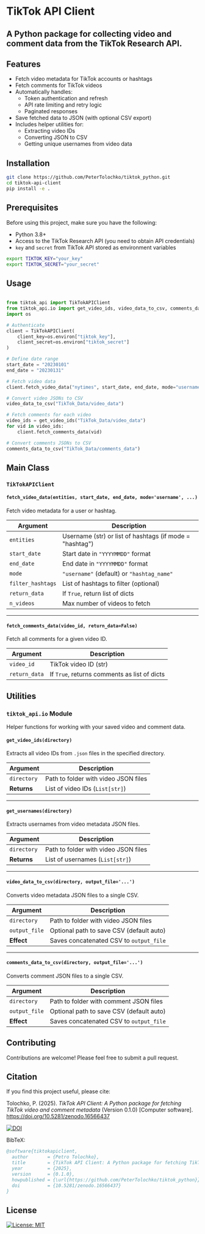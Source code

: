# TikTok API Client

A Python package for collecting video and comment data from the **TikTok Research API**.  
---

## Features

- Fetch video metadata for TikTok accounts or hashtags
- Fetch comments for TikTok videos
- Automatically handles:
  - Token authentication and refresh
  - API rate limiting and retry logic
  - Paginated responses
- Save fetched data to JSON (with optional CSV export)
- Includes helper utilities for:
  - Extracting video IDs
  - Converting JSON to CSV
  - Getting unique usernames from video data


## Installation

```bash
git clone https://github.com/PeterTolochko/tiktok_python.git
cd tiktok-api-client
pip install -e .
```



## Prerequisites

Before using this project, make sure you have the following:

- Python 3.8+
- Access to the TikTok Research API (you need to obtain API credentials)
- `key` and `secret` from TikTok API stored as environment variables

```bash
export TIKTOK_KEY="your_key"
export TIKTOK_SECRET="your_secret"
```

## Usage


```python

from tiktok_api import TikTokAPIClient
from tiktok_api.io import get_video_ids, video_data_to_csv, comments_data_to_csv
import os

# Authenticate
client = TikTokAPIClient(
    client_key=os.environ["tiktok_key"],
    client_secret=os.environ["tiktok_secret"]
)

# Define date range
start_date = "20230101"
end_date = "20230131"

# Fetch video data
client.fetch_video_data("nytimes", start_date, end_date, mode="username")

# Convert video JSONs to CSV
video_data_to_csv("TikTok_Data/video_data")

# Fetch comments for each video
video_ids = get_video_ids("TikTok_Data/video_data")
for vid in video_ids:
    client.fetch_comments_data(vid)

# Convert comments JSONs to CSV
comments_data_to_csv("TikTok_Data/comments_data")

```



## Main Class

### `TikTokAPIClient`

#### `fetch_video_data(entities, start_date, end_date, mode='username', ...)`

Fetch video metadata for a user or hashtag.

| Argument         | Description                                               |
|------------------|-----------------------------------------------------------|
| `entities`       | Username (str) or list of hashtags (if mode = "hashtag")  |
| `start_date`     | Start date in `"YYYYMMDD"` format                         |
| `end_date`       | End date in `"YYYYMMDD"` format                           |
| `mode`           | `"username"` (default) or `"hashtag_name"`                |
| `filter_hashtags`| List of hashtags to filter (optional)                     |
| `return_data`    | If `True`, return list of dicts                           |
| `n_videos`       | Max number of videos to fetch                             |

---

#### `fetch_comments_data(video_id, return_data=False)`

Fetch all comments for a given video ID.

| Argument       | Description                                  |
|----------------|----------------------------------------------|
| `video_id`     | TikTok video ID (str)                        |
| `return_data`  | If `True`, returns comments as list of dicts |


## Utilities

### `tiktok_api.io` Module

Helper functions for working with your saved video and comment data.

#### `get_video_ids(directory)`

Extracts all video IDs from `.json` files in the specified directory.

| Argument     | Description                                  |
|--------------|----------------------------------------------|
| `directory`  | Path to folder with video JSON files         |
| **Returns**  | List of video IDs (`List[str]`)              |

---

#### `get_usernames(directory)`

Extracts usernames from video metadata JSON files.

| Argument     | Description                                   |
|--------------|-----------------------------------------------|
| `directory`  | Path to folder with video JSON files          |
| **Returns**  | List of usernames (`List[str]`)               |

---

#### `video_data_to_csv(directory, output_file='...')`

Converts video metadata JSON files to a single CSV.

| Argument       | Description                                 |
|----------------|---------------------------------------------|
| `directory`     | Path to folder with video JSON files       |
| `output_file`   | Optional path to save CSV (default auto)   |
| **Effect**      | Saves concatenated CSV to `output_file`    |

---

#### `comments_data_to_csv(directory, output_file='...')`

Converts comment JSON files to a single CSV.

| Argument       | Description                                 |
|----------------|---------------------------------------------|
| `directory`     | Path to folder with comment JSON files     |
| `output_file`   | Optional path to save CSV (default auto)   |
| **Effect**      | Saves concatenated CSV to `output_file`    |




## Contributing

Contributions are welcome! Please feel free to submit a pull request.


## Citation

If you find this project useful, please cite:

Tolochko, P. (2025). *TikTok API Client: A Python package for fetching TikTok video and comment metadata* (Version 0.1.0) [Computer software]. https://doi.org/10.5281/zenodo.16566437


[![DOI](https://zenodo.org/badge/778851757.svg)](https://doi.org/10.5281/zenodo.16566436)


BibTeX:
```bibtex
@software{tiktokapiclient,
  author       = {Petro Tolochko},
  title        = {TikTok API Client: A Python package for fetching TikTok video and comment metadata},
  year         = {2025},
  version      = {0.1.0},
  howpublished = {\url{https://github.com/PeterTolochko/tiktok_python}},
  doi          = {10.5281/zenodo.16566437}
}
```


## License

[![License: MIT](https://img.shields.io/badge/License-MIT-yellow.svg)](LICENSE)
